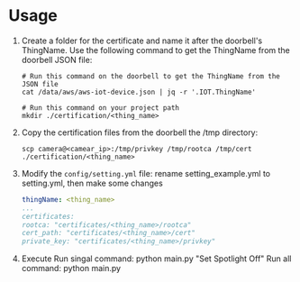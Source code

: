 # Usage

1. Create a folder for the certificate and name it after the doorbell's ThingName. Use the following command to get the ThingName from the doorbell JSON file:

    ```
    # Run this command on the doorbell to get the ThingName from the JSON file
    cat /data/aws/aws-iot-device.json | jq -r '.IOT.ThingName'

    # Run this command on your project path
    mkdir ./certification/<thing_name>

    ```

2. Copy the certification files from the doorbell the /tmp directory:

    ```
    scp camera@<camear_ip>:/tmp/privkey /tmp/rootca /tmp/cert ./certification/<thing_name>
    ```

3. Modify the `config/setting.yml` file:
    rename setting_example.yml to setting.yml, then make some changes

    ```yml
    thingName: <thing_name>
    ...
    certificates:
    rootca: "certificates/<thing_name>/rootca"
    cert_path: "certificates/<thing_name>/cert"
    private_key: "certificates/<thing_name>/privkey"
    ```

4. Execute 
    Run singal command: python main.py "Set Spotlight Off"
    Run all command: python main.py